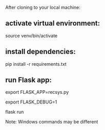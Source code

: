 After cloning to your local machine:

## activate virtual environment: 
source venv/bin/activate
## install dependencies: 
pip install -r requirements.txt
## run Flask app: 
export FLASK_APP=recsys.py

export FLASK_DEBUG=1

flask run

Note: Windows commands may be different